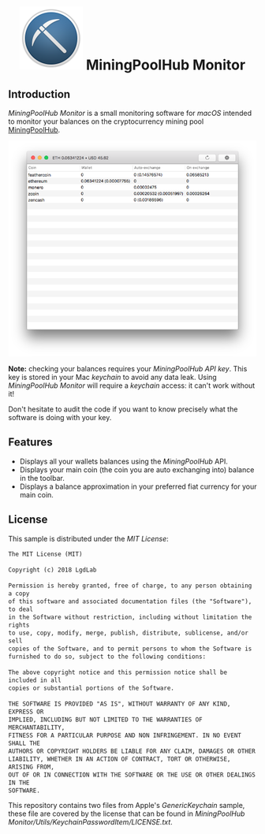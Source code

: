 <h1 align="center">
  <img src="Art/icon.iconset/icon_128x128.png" alt="Screenshot"/>
  <span>MiningPoolHub Monitor</span>
</h1>

## Introduction

_MiningPoolHub Monitor_ is a small monitoring software for _macOS_ intended to monitor your balances on the cryptocurrency mining pool [MiningPoolHub](https://miningpoolhub.com).

<p align="center">
  <img src="Art/screenshot.png" alt="Screenshot"/>
</p>

**Note:** checking your balances requires your _MiningPoolHub API key_. This key is stored in your Mac _keychain_ to avoid any data leak. Using _MiningPoolHub Monitor_ will require a _keychain_ access: it can't work without it!

Don't hesitate to audit the code if you want to know precisely what the software is doing with your key.

## Features

* Displays all your wallets balances using the _MiningPoolHub_ API.
* Displays your main coin (the coin you are auto exchanging into) balance in the toolbar.
* Displays a balance approximation in your preferred fiat currency for your main coin.

## License

This sample is distributed under the _MIT License_:

    The MIT License (MIT)

    Copyright (c) 2018 LgdLab

    Permission is hereby granted, free of charge, to any person obtaining a copy
    of this software and associated documentation files (the "Software"), to deal
    in the Software without restriction, including without limitation the rights
    to use, copy, modify, merge, publish, distribute, sublicense, and/or sell
    copies of the Software, and to permit persons to whom the Software is
    furnished to do so, subject to the following conditions:

    The above copyright notice and this permission notice shall be included in all
    copies or substantial portions of the Software.

    THE SOFTWARE IS PROVIDED "AS IS", WITHOUT WARRANTY OF ANY KIND, EXPRESS OR
    IMPLIED, INCLUDING BUT NOT LIMITED TO THE WARRANTIES OF MERCHANTABILITY,
    FITNESS FOR A PARTICULAR PURPOSE AND NON INFRINGEMENT. IN NO EVENT SHALL THE
    AUTHORS OR COPYRIGHT HOLDERS BE LIABLE FOR ANY CLAIM, DAMAGES OR OTHER
    LIABILITY, WHETHER IN AN ACTION OF CONTRACT, TORT OR OTHERWISE, ARISING FROM,
    OUT OF OR IN CONNECTION WITH THE SOFTWARE OR THE USE OR OTHER DEALINGS IN THE
    SOFTWARE.

This repository contains two files from Apple's _GenericKeychain_ sample, these file are covered by the license that can be found in _MiningPoolHub Monitor/Utils/KeychainPasswordItem/LICENSE.txt_.
